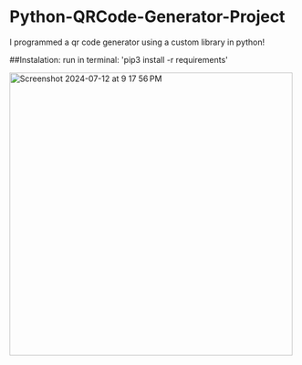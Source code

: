 # Python-QRCode-Generator-Project

I programmed a qr code generator using a custom library in python!

##Instalation:
run in terminal: 'pip3 install -r requirements'

<img width="496" alt="Screenshot 2024-07-12 at 9 17 56 PM" src="https://github.com/user-attachments/assets/15737ac1-7fe0-4bee-a2ba-e29d81657793">
